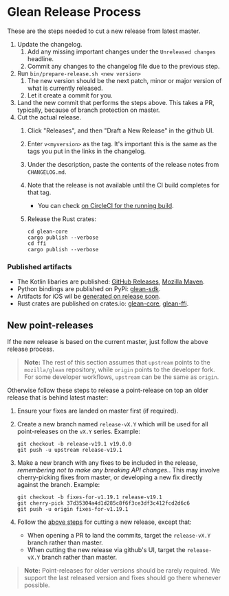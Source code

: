 # Glean Release Process

These are the steps needed to cut a new release from latest master.

1. Update the changelog.
    1. Add any missing important changes under the `Unreleased changes` headline.
    2. Commit any changes to the changelog file due to the previous step.
2. Run `bin/prepare-release.sh <new version>`
    1. The new version should be the next patch, minor or major version of what is currently released.
    2. Let it create a commit for you.
3. Land the new commit that performs the steps above. This takes a PR, typically, because of branch protection on master.
4. Cut the actual release.
    1. Click "Releases", and then "Draft a New Release" in the github UI.
    2. Enter `v<myversion>` as the tag. It's important this is the same as the tags you put in the links in the changelog.
    3. Under the description, paste the contents of the release notes from `CHANGELOG.md`.
    4. Note that the release is not available until the CI build completes for that tag.
        - You can check [on CircleCI for the running build](https://circleci.com/gh/mozilla/glean).
    5. Release the Rust crates:

       ```
       cd glean-core
       cargo publish --verbose
       cd ffi
       cargo publish --verbose
       ```

### Published artifacts

* The Kotlin libaries are published: [GitHub Releases](https://github.com/mozilla/glean/releases), [Mozilla Maven](https://maven.mozilla.org/?prefix=maven2/org/mozilla/telemetry/).
* Python bindings are published on PyPi: [glean-sdk](https://pypi.org/project/glean-sdk/).
* Artifacts for iOS wil be [generated on release soon](https://bugzilla.mozilla.org/show_bug.cgi?id=1598276).
* Rust crates are published on crates.io: [glean-core](https://crates.io/crates/glean-core), [glean-ffi](https://crates.io/crates/glean-ffi).

## New point-releases

If the new release is based on the current master, just follow the above release process.

> **Note:** The rest of this section assumes that `upstream` points to the `mozilla/glean` repository, while `origin` points to the developer fork. For some developer workflows, `upstream` can be the same as `origin`.

Otherwise follow these steps to release a point-release on top an older release that is behind latest master:

1. Ensure your fixes are landed on master first (if required).
2. Create a new branch named `release-vX.Y` which will be used for all point-releases on the `vX.Y` series. Example:

   ```
   git checkout -b release-v19.1 v19.0.0
   git push -u upstream release-v19.1
   ```

3. Make a new branch with any fixes to be included in the release, *remembering not to make any breaking API changes.*.
   This may involve cherry-picking fixes from master, or developing a new fix directly against the branch.
   Example:

   ```
   git checkout -b fixes-for-v1.19.1 release-v19.1
   git cherry-pick 37d35304a4d1d285c8f6f3ce3df3c412fcd2d6c6
   git push -u origin fixes-for-v1.19.1
   ```
4. Follow the [above steps](#glean-release-process) for cutting a new release, except that:
    * When opening a PR to land the commits, target the `release-vX.Y` branch rather than master.
    * When cutting the new release via github's UI, target the `release-vX.Y` branch rather than master.

> **Note:** Point-releases for older versions should be rarely required.
> We support the last released version and fixes should go there whenever possible.
